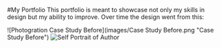 #My Portfolio
This portfolio is meant to showcase not only my skills in design but my ability to improve. Over time the design went from this:

![Photogration Case Study Before](images/Case Study Before.png "Case Study Before")
<img styles="max-width:600px;" alt="Self Portrait of Author" src=images/Case Study Before.png>
